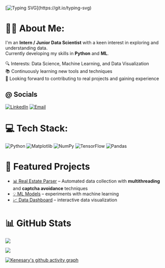 [![Typing SVG](https://readme-typing-svg.demolab.com?font=JetBrains+Mono&weight=600&size=27&pause=1000&color=F7A41D&center=true&vCenter=true&width=700&lines=Hi%2C+I'm+Kenesary;Intern+%2F+Junior+Data+Scientist+%2F+Student;Always+trying+my+best!)](https://git.io/typing-svg)


# 👨‍💻 About Me:
I'm an **Intern / Junior Data Scientist** with a keen interest in exploring and understanding data.  
Currently developing my skills in **Python** and **ML**.  

🔍 Interests: Data Science, Machine Learning, and Data Visualization  
📚 Continuously learning new tools and techniques  
🚀 Looking forward to contributing to real projects and gaining experience


## @ Socials
[![LinkedIn](https://img.shields.io/badge/LinkedIn-Profile-blue?logo=linkedin&logoColor=white)]([https://www.linkedin.com/in/%D0%BA%D0%B5%D0%BD%D0%B5%D1%81%D0%B0%D1%80%D1%8B-%D1%85%D0%B0%D0%BB%D0%B8%D0%BB%D0%B0-008b802b9/](https://www.linkedin.com/in/kenesary-khalila))
[![Email](https://img.shields.io/badge/Email-Contact-red?logo=gmail&logoColor=white)](mailto:kenesaryhalila3@gmail.com)

# 💻 Tech Stack:
![Python](https://img.shields.io/badge/python-3670A0?style=for-the-badge&logo=python&logoColor=ffdd54) ![Matplotlib](https://img.shields.io/badge/Matplotlib-%23ffffff.svg?style=for-the-badge&logo=Matplotlib&logoColor=black) ![NumPy](https://img.shields.io/badge/numpy-%23013243.svg?style=for-the-badge&logo=numpy&logoColor=white) ![TensorFlow](https://img.shields.io/badge/TensorFlow-%23FF6F00.svg?style=for-the-badge&logo=TensorFlow&logoColor=white) ![Pandas](https://img.shields.io/badge/pandas-%23150458.svg?style=for-the-badge&logo=pandas&logoColor=white)

# 🚀 Featured Projects
- [📊 Real Estate Parser](https://github.com/Kenesary24/Web_scraping) – Automated data collection with **multithreading** and **captcha avoidance** techniques
- [💡 ML Models](https://github.com/Kenesary24/repo) – experiments with machine learning  
- [📈 Data Dashboard](https://github.com/Kenesary24/repo) – interactive data visualization  

# 📊 GitHub Stats

<!-- Streak Stats -->
![](https://nirzak-streak-stats.vercel.app/?user=Kenesary24&theme=great-gatsby&hide_border=true)

<!-- Top Languages -->
![](https://github-readme-stats.vercel.app/api/top-langs/?username=Kenesary24&theme=great-gatsby&hide_border=true&include_all_commits=false&count_private=false&layout=compact)

<!-- Activity Graph -->
[![Kenesary's github activity graph](https://github-readme-activity-graph.vercel.app/graph?username=Kenesary24&bg_color=1B1F2B&color=F7A41D&line=F7A41D&point=FF6F00)](https://github.com/ashutosh00710/github-readme-activity-graph)

